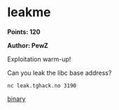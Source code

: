 # leakme
**Points: 120**

**Author: PewZ**

Exploitation warm-up!

Can you leak the libc base address?

`nc leak.tghack.no 3190`

[binary](leakme)
